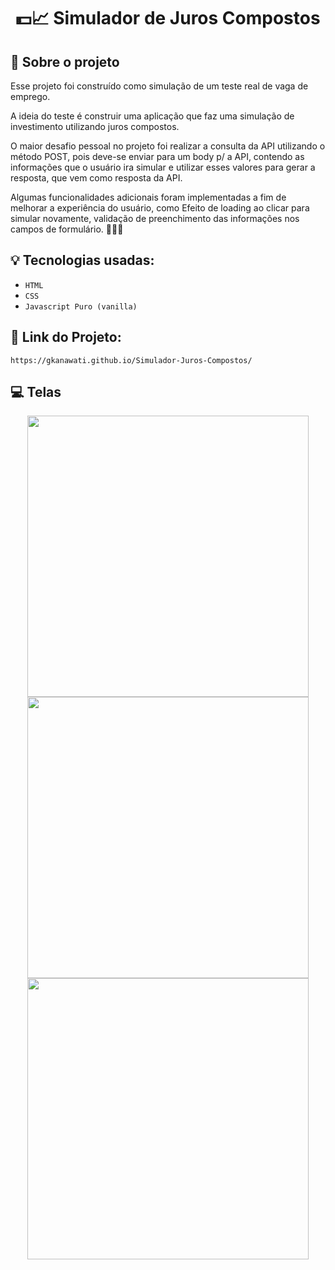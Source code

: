 <h1 align="center">
  💵📈 Simulador de Juros Compostos
</h1>

## :rocket: Sobre o projeto

Esse projeto foi construído como simulação de um teste real de vaga de emprego.

A ideia do teste é construir uma aplicação que faz uma simulação de investimento utilizando juros compostos.

O maior desafio pessoal no projeto foi realizar a consulta da API utilizando o método POST, pois deve-se enviar para um body p/ a API, contendo as informações que o usuário ira simular e utilizar esses valores para gerar a resposta, que vem como resposta da API.

Algumas funcionalidades adicionais foram implementadas a fim de melhorar a experiência do usuário, como Efeito de loading ao clicar para simular novamente, validação de preenchimento das informações nos campos de formulário. 🚀🧑‍🚀

## :bulb: Tecnologias usadas:

- `HTML`
- `CSS`
- `Javascript Puro (vanilla)`

## :link: Link do Projeto:

```
https://gkanawati.github.io/Simulador-Juros-Compostos/
```

</div>

## :computer: Telas

<div align='center' style="justify-content: center; align-items: center;">

<img src='https://user-images.githubusercontent.com/87530595/184918500-f296cc93-7892-429f-8ea2-cbba951be4f6.jpeg' height='450' />

<img src='https://user-images.githubusercontent.com/87530595/184918498-655fb4dc-6eb1-4dac-87a0-a157283f41db.jpeg' height='450' />

<img src='https://user-images.githubusercontent.com/87530595/184918491-6e8a5bab-d0df-4a34-bc98-076ef2c6bae2.png' height='450' />

</div>
